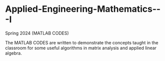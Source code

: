 # Applied-Engineering-Mathematics---I
Spring 2024 (MATLAB CODES)

The MATLAB CODES are written to demonstrate the concepts taught in the classroom for some useful algorithms in matrix analysis and applied linear algebra.
